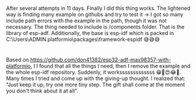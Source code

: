 #
After several attempts in 11 days. Finally I did this thing works.
The lightened way is finding many example on githubs and try to test it -> I got so many include path errors with the example in the path, though it was not necessary. The thing needed to include is /components folder. That is the library of esp-adf. Additionally, the base is esp-idf which is packed in C:\Users\ADMIN\.platformio\packages\framework-espidf 😅😅😅

#
Based on https://github.com/don41382/esp32-adf-max98357-with-platformio, I I found that all the things I need, then I remove the example and the whole esp-idf repository. Suddenly, it worksssssssssssss 😁🤣😍😂🤣. Many times I tried and come up with the giving-up thought. I realized that:
"Just keep it up, try one more tiny step. The gift shall come at the moment you don't think about it at all".


